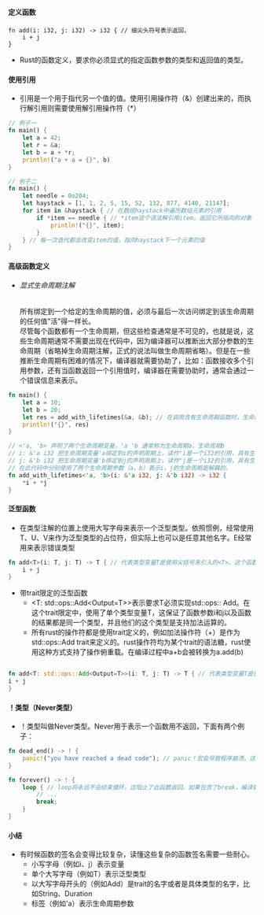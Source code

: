 #### 定义函数

    fn add(i: i32, j: i32) -> i32 { // 细尖头符号表示返回，
        i + j
    }

- Rust的函数定义，要求你必须显式的指定函数参数的类型和返回值的类型。

#### 使用引用

- 引用是一个用于指代另一个值的值。使用引用操作符（&）创建出来的，而执行解引用则需要使用解引用操作符（*）

``` rust
// 例子一
fn main() {
    let a = 42;
    let r = &a;
    let b = a + *r;
    println!("a + a = {}", b)
}

// 例子二
fn main() {
    let needle = 0o204;
    let haystack = [1, 1, 2, 5, 15, 52, 132, 877, 4140, 21147];
    for item in &haystack { // 在数组haystack中遍历数组元素的引用
        if *item == needle { // *item这个语法解引用item，返回它所指向的对象
            println!("{}", item);
        }
    } // 每一次迭代都会改变item的值，指向haystack下一个元素的值
}
```

#### 高级函数定义

- ###### 显式生命周期注解
  所有绑定到一个给定的生命周期的值，必须与最后一次访问绑定到该生命周期的任何值"活"得一样长。  
  尽管每个函数都有一个生命周期，但这些检查通常是不可见的，也就是说，这些生命周期通常不需要出现在代码中，因为编译器可以推断出大部分参数的生命周期（省略掉生命周期注解，正式的说法叫做生命周期省略）。但是在一些推断生命周期有困难的情况下，编译器就需要协助了，比如：函数接收多个引用参数，还有当函数返回一个引用值时，编译器在需要协助时，通常会通过一个错误信息来表示。

``` rust
fn main() {
    let a = 10;
    let b = 20;
    let res = add_with_lifetimes(&a, &b); // 在调用含有生命周期函数时，生命周期注解不是必须的
    println!("{}", res)
}

// <'a, 'b> 声明了两个生命周期变量，'a 'b 通常称为生命周期a，生命周期b
// i: &'a i32 把生命周期变量'a绑定到i的声明周期上，读作"i是一个i32的引用，具有生命周期a"
// j: &'b i32 把生命周期变量'b绑定到j的声明周期上，读作"j是一个i32的引用，具有生命周期b"
// 在此代码中分别使用了两个生命周期参数（a，b）表示i，j的生命周期是解藕的。
fn add_with_lifetimes<'a, 'b>(i: &'a i32, j: &'b i32) -> i32 {
    *i + *j
}

```

#### 泛型函数

- 在类型注解的位置上使用大写字母来表示一个泛型类型。依照惯例，经常使用T、U、V来作为泛型类型的占位符，但实际上也可以是任意其他名字。E经常用来表示错误类型

``` rust
fn add<T>(i: T, j: T) -> T { // 代表类型变量T是使用尖括号来引入的<T>。这个函数接收两个同类型的参数并返回一个相同类型的值
    i + j
}
```

- 带trait限定的泛型函数
    - <T: std::ops::Add<Output=T>>表示要求T必须实现std::ops::
      Add。在这个trait限定中，使用了单个类型变量T，这保证了函数参数i和j以及函数的结果都是同一个类型，并且他们的这个类型是支持加法运算的。
    - 所有rust的操作符都是使用trait定义的，例如加法操作符（+）是作为std::ops::Add
      trait来定义的。rust操作符均为某个trait的语法糖，rust使用这种方式支持了操作俯重载。在编译过程中a+b会被转换为a.add(b)

``` rust

fn add<T: std::ops::Add<Output=T>>(i: T, j: T) -> T { // 代表类型变量T是使用尖括号来引入的<T>。这个函数接收两个同类型的参数并返回一个相同类型的值
i + j
}

```

#### ！类型（Never类型）

- ！类型叫做Never类型。Never用于表示一个函数用不返回，下面有两个例子：

``` rust
fn dead_end() -> ! {
    panic!("you have reached a dead code"); // panic！宏会导致程序崩溃，这意味着此函数保证用不返回。
}

fn forever() -> ! {
    loop { // loop将永远不会结束循环。这阻止了此函数返回。如果包含了break，编译就会出错，因为返回了（），需要修改返回值类型
        // ...
        break;
    }
}
```

#### 小结

- 有时候函数的签名会变得比较复杂，读懂这些复杂的函数签名需要一些耐心。
    - 小写字母（例如i、j）表示变量
    - 单个大写字母（例如T）表示泛型类型
    - 以大写字母开头的（例如Add）是trait的名字或者是具体类型的名字，比如String、Duration
    - 标签（例如'a）表示生命周期参数